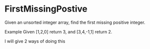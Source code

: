 # FirstMissingPostive
Given an unsorted integer array, find the first missing positive integer.

Example
Given [1,2,0] return 3,
and [3,4,-1,1] return 2.

I will give 2 ways of doing this
